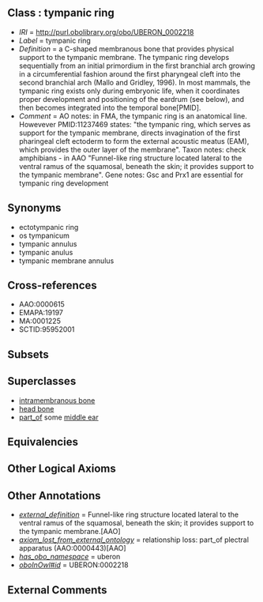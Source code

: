 
## Class : tympanic ring

 * *IRI* = http://purl.obolibrary.org/obo/UBERON_0002218
 * *Label* = tympanic ring
 * *Definition* = a C-shaped membranous bone that provides physical support to the tympanic membrane. The tympanic ring develops sequentially from an initial primordium in the first branchial arch growing in a circumferential fashion around the first pharyngeal cleft into the second branchial arch (Mallo and Gridley, 1996). In most mammals, the tympanic ring exists only during embryonic life, when it coordinates proper development and positioning of the eardrum (see below), and then becomes integrated into the temporal bone[PMID].
 * *Comment* = AO notes: in FMA, the tympanic ring is an anatomical line. Howevever PMID:11237469 states: "the tympanic ring, which serves as support for the tympanic membrane, directs invagination of the first pharingeal cleft ectoderm to form the external acoustic meatus (EAM), which provides the outer layer of the membrane". Taxon notes: check amphibians - in AAO "Funnel-like ring structure located lateral to the ventral ramus of the squamosal, beneath the skin; it provides support to the tympanic membrane". Gene notes: Gsc and Prx1 are essential for tympanic ring development

## Synonyms

 * ectotympanic ring
 * os tympanicum
 * tympanic annulus
 * tympanic anulus
 * tympanic membrane annulus

## Cross-references

 * AAO:0000615
 * EMAPA:19197
 * MA:0001225
 * SCTID:95952001

## Subsets


## Superclasses

 * [intramembranous bone](../../UBERON/14/UBERON_0002514.md)
 * [head bone](../../UBERON/57/UBERON_0003457.md)
 * [part_of](../../BFO/50/BFO_0000050.md) some [middle ear](../../UBERON/56/UBERON_0001756.md)

## Equivalencies


## Other Logical Axioms


## Other Annotations

 * *[external_definition](../../UBPROP/01/UBPROP_0000001.md)* = Funnel-like ring structure located lateral to the ventral ramus of the squamosal, beneath the skin; it provides support to the tympanic membrane.[AAO]
 * *[axiom_lost_from_external_ontology](../../UBPROP/02/UBPROP_0000002.md)* = relationship loss: part_of plectral apparatus (AAO:0000443)[AAO]
 * *[has_obo_namespace](../../ce/oboInOwl#hasOBONamespace.md)* = uberon
 * *[oboInOwl#id](../../id/oboInOwl#id.md)* = UBERON:0002218

## External Comments

